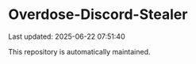 # Overdose-Discord-Stealer

Last updated: 2025-06-22 07:51:40

This repository is automatically maintained.
